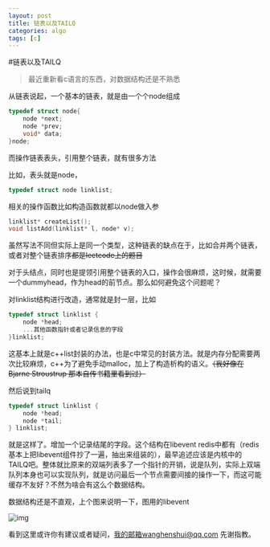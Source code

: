 ```yaml
---
layout: post
title: 链表以及TAILQ
categories: algo
tags: [c]
---
```

  

#链表以及TAILQ



> 最近重新看c语言的东西，对数据结构还是不熟悉

从链表说起，一个基本的链表，就是由一个个node组成

```c
typedef struct node{
	node *next;
	node *prev;
	void* data;
}node;
```



而操作链表表头，引用整个链表，就有很多方法

比如，表头就是node，

```C
typedef struct node linklist;
```

相关的操作函数比如构造函数就都以node做入参

```C
linklist* createList();
void listAdd(linklist* l, node* v);
```

虽然写法不同但实际上是同一个类型，这种链表的缺点在于，比如合并两个链表，或者对整个链表排序~~都是leetcode上的题目~~

对于头结点，同时也是提领引用整个链表的入口，操作会很麻烦，这时候，就需要一个dummyhead，作为head的前节点。那么如何避免这个问题呢？



对linklist结构进行改造，通常就是封一层，比如

```C
typedef struct linklist {
    node *head;
    ...其他函数指针或者记录信息的字段
}linklist;
```

这基本上就是c++list封装的办法，也是c中常见的封装方法。就是内存分配需要两次比较麻烦，c++为了避免手动malloc，加上了构造析构的语义。~~（我好像在Bjarne Stroustrup 那本自传书籍里看到过）~~



然后说到tailq

```c
typedef struct linklist {
    node *head;
    node *tail;
} linklist;
```

就是这样了。增加一个记录结尾的字段。这个结构在libevent redis中都有（redis基本上把libevent组件抄了一遍，抽出来组装的），最早追述应该是内核中的TAILQ吧。整体就比原来的双端列表多了一个指针的开销，说是队列，实际上双端队列本身也可以实现队列，就是访问最后一个节点需要间接的操作一下，而这可能缓存不友好？不然为啥会有这么个数据结构。



数据结构还是不直观，上个图来说明一下，图用的libevent



![img](https://wanghenshui.github.io/assets/cdac40bcbaca39f.webp)

看到这里或许你有建议或者疑问，我的邮箱wanghenshui@qq.com 先谢指教。